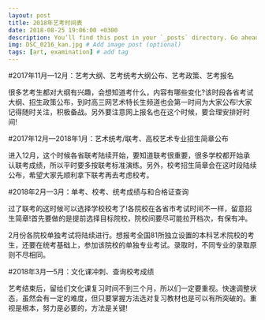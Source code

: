 ```yaml
---
layout: post
title: 2018年艺考时间表
date: 2018-08-25 19:06:00 +0300
description: You’ll find this post in your `_posts` directory. Go ahead and edit it and re-build the site to see your changes. # Add post description (optional)
img: DSC_0216_kan.jpg # Add image post (optional)
tags: [art, examination] # add tag
---
```

#2017年11月—12月：艺考大纲、艺考统考大纲公布、艺考政策、艺考报名   

很多艺考生都对大纲有兴趣，会想知道考什么，内容有哪些变化?该时段各省考试大纲、招生政策公布，到时高三网艺术特长生频道也会第一时间为大家公布!大家记得随时关注，积极备战。另外要注意网上报名也在这个时候，要合理安排好时间!  

#2017年12月—2018年1月：艺术统考/联考、高校艺术专业招生简章公布  

进入12月，这个时候各省联考陆续开始，要知道联考很重要，很多学校都开始承认联考成绩，所以平时要多按联考标准演练。另外，校考招生简章会在这时段陆续公布，希望大家先顺利拿下联考再去考虑校考。  

#2018年2月—3月：单考、校考、统考成绩与和合格证查询  

过了联考的这时候可以选择学校校考了!各院校在各省市考试时间不一样，留意招生简章!首先要做的是提前选择目标院校，院校间要尽可能拉开档次，有保有冲。  

2月份各院校单独考试将陆续进行。想报考全国81所独立设置的本科艺术院校的考生，还要在统考基础上，参加该院校的单独专业考试。录取时，不同专业的录取原则不尽相同。  

#2018年3月—5月：文化课冲刺、查询校考成绩  

艺考结束后，留给们文化课复习时间不到三个月，所以们一定要重视。快速调整状态，虽然会有一定的难度，但只要掌握方法选对复习教材也是可以有所突破的。重视是根本，努力是必要的，方法是关键!  